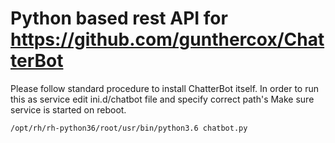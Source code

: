 # Python based rest API for https://github.com/gunthercox/ChatterBot
Please follow standard procedure to install ChatterBot itself. In order to run this as service edit ini.d/chatbot file and specify correct path's
Make sure service is started on reboot.

```
/opt/rh/rh-python36/root/usr/bin/python3.6 chatbot.py
```